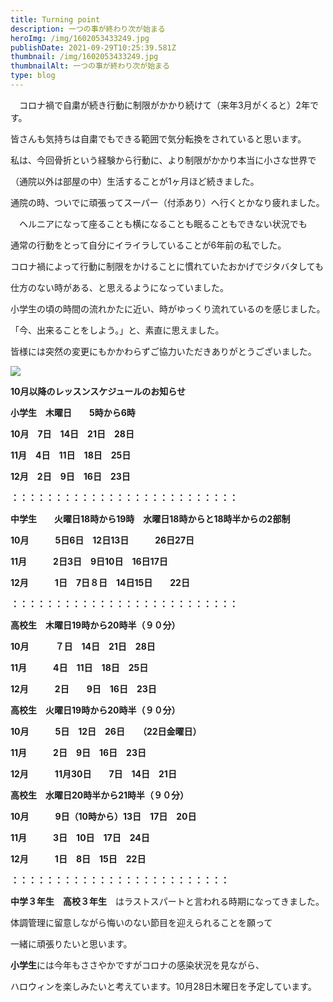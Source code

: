 ```yaml
---
title: Turning point
description: 一つの事が終わり次が始まる
heroImg: /img/1602053433249.jpg
publishDate: 2021-09-29T10:25:39.581Z
thumbnail: /img/1602053433249.jpg
thumbnailAlt: 一つの事が終わり次が始まる
type: blog
---
```

　コロナ禍で自粛が続き行動に制限がかかり続けて（来年3月がくると）2年です。

皆さんも気持ちは自粛でもできる範囲で気分転換をされていると思います。

私は、今回骨折という経験から行動に、より制限がかかり本当に小さな世界で

（通院以外は部屋の中）生活することが1ヶ月ほど続きました。

通院の時、ついでに頑張ってスーパー（付添あり）へ行くとかなり疲れました。

　ヘルニアになって座ることも横になることも眠ることもできない状況でも

通常の行動をとって自分にイライラしていることが6年前の私でした。

コロナ禍によって行動に制限をかけることに慣れていたおかげでジタバタしても

仕方のない時がある、と思えるようになっていました。

小学生の頃の時間の流れかたに近い、時がゆっくり流れているのを感じました。

「今、出来ることをしよう。」と、素直に思えました。

皆様には突然の変更にもかかわらずご協力いただきありがとうございました。　

![](/img/dsc_1161.jpg)



**10月以降のレッスンスケジュールのお知らせ**

**小学生　木曜日　　5時から6時**

**10月　7日　14日　21日　28日**　　

**11月　4日　11日　18日　25日**

**12月　2日　9日　16日　23日**　

**：：：：：：：：：：：：：：：：：：：：：：：：：：**　

**中学生　　火曜日18時から19時　水曜日18時からと18時半からの2部制**　　

**10月　　　5日6日　12日13日　　　26日27日**

**11月　　　2日3日　9日10日　16日17日**

**12月　　　1日　7日８日　14日15日　　22日**

**：：：：：：：：：：：：：：：：：：：：：：：：：：**　

**高校生　木曜日19時から20時半（９０分）**　　

**10月　　　７日　14日　21日　28日**

**11月　　　4日　11日　18日　25日**

**12月　　　2日　　9日　16日　23日**　　　

**高校生　火曜日19時から20時半（９０分）**

**10月　　　5日　12日　26日　　（22日金曜日）**

**11月　　　2日　9日　16日　23日**

**12月　　　11月30日　　7日　14日　21日**　

**高校生　水曜日20時半から21時半（９０分）**

**10月　　　9日（10時から）13日　17日　20日**

**11月　　　3日　10日　17日　24日**

**12月　　　1日　8日　15日　22日**　

**：：：：：：：：：：：：：：：：：：：：：：：：：**

**中学３年生　高校３年生**　はラストスパートと言われる時期になってきました。

体調管理に留意しながら悔いのない節目を迎えられることを願って

一緒に頑張りたいと思います。

**小学生**には今年もささやかですがコロナの感染状況を見ながら、

ハロウィンを楽しみたいと考えています。10月28日木曜日を予定しています。